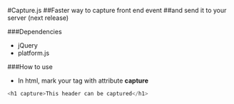 #Capture.js
##Faster way to capture front end event 
##and send it to your server (next release)


###Dependencies
* jQuery
* platform.js
 
###How to use
* In html, mark your tag with attribute **capture**
```javascript
<h1 capture>This header can be captured</h1>
```